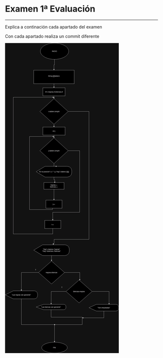 # Examen 1ª Evaluación

---

Explica a continación cada apartado del examen

Con cada apartado realiza un commit diferente

![ex_diagrama.drawio.png](.idea/ex_diagrama.drawio.png)

